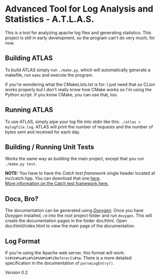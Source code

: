 # Advanced Tool for Log Analysis and Statistics - A.T.L.A.S.
This is a tool for analyzing apache log files and generating statistics. This project is still in early development, so
the program can't do very much, for now.

## Building ATLAS
To build ATLAS simply run `./make.py`, which will automatically generate a makefile, run `make` and execute the program.

If you're wondering what the CMakeLists.txt is for: I just need that so CLion works properly but I don't really know
how CMake works so I'm using the Python script. If you know CMake, you can use that, too.

## Running ATLAS
To use ATLAS, simply pipe your log file into stdin like this: `./atlas < mylogfile.log`. ATLAS will print the number of
requests and the number of bytes sent and received for each day.

## Building / Running Unit Tests
Works the same way as building the main project, except that you run `./make.py test`.

**NOTE:** You have to have the _Catch test framework_ single header located at inc/catch.hpp. You can download that one 
[here](https://raw.githubusercontent.com/philsquared/Catch/master/single_include/catch.hpp "catch.cpp").  
[More information on the Catch test framework here.](https://github.com/philsquared/Catch "catch.cpp")

## Docs, Bro?
The documentation can be generated using [_Doxygen_](http://www.stack.nl/~dimitri/doxygen/). Once you have _Doxygen_
installed, `cd` into the root project folder and run `doxygen`. This will create the documentation pages in the folder
doc/html. Open doc/html/index.html to view the main page of the documentation.

## Log Format
If you're using the Apache web server, this format will work: `%t#%h#%u#%s#%I#%O#%U#%{Referer}i#%m`. There is a more
detailed specification in the documentation of `parseLogEntry()`.

_Version_ 0.2
